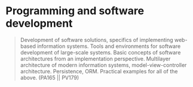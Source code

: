 # Programming and software development

> Development of software solutions, specifics of implementing web-based information systems. Tools and environments for software development of large-scale systems. Basic concepts of software architectures from an implementation perspective. Multilayer architecture of modern information systems, model-view-controller architecture. Persistence, ORM. Practical examples for all of the above. (PA165 || PV179)
